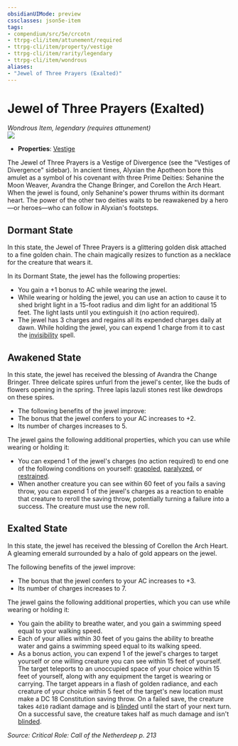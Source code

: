 ```yaml
---
obsidianUIMode: preview
cssclasses: json5e-item
tags:
- compendium/src/5e/crcotn
- ttrpg-cli/item/attunement/required
- ttrpg-cli/item/property/vestige
- ttrpg-cli/item/rarity/legendary
- ttrpg-cli/item/wondrous
aliases: 
- "Jewel of Three Prayers (Exalted)"
---
```

# Jewel of Three Prayers (Exalted)
*Wondrous Item, legendary (requires attunement)*  
![](/3-Mechanics/CLI/items/img/jewel-of-three-prayers.webp#right)  

- **Properties**: [Vestige](/3-Mechanics/CLI/rules/item-properties.md#Vestige)

The Jewel of Three Prayers is a Vestige of Divergence (see the "Vestiges of Divergence" sidebar). In ancient times, Alyxian the Apotheon bore this amulet as a symbol of his covenant with three Prime Deities: Sehanine the Moon Weaver, Avandra the Change Bringer, and Corellon the Arch Heart. When the jewel is found, only Sehanine's power thrums within its dormant heart. The power of the other two deities waits to be reawakened by a hero—or heroes—who can follow in Alyxian's footsteps.

## Dormant State

In this state, the Jewel of Three Prayers is a glittering golden disk attached to a fine golden chain. The chain magically resizes to function as a necklace for the creature that wears it.

In its Dormant State, the jewel has the following properties:

- You gain a +1 bonus to AC while wearing the jewel.  
- While wearing or holding the jewel, you can use an action to cause it to shed bright light in a 15-foot radius and dim light for an additional 15 feet. The light lasts until you extinguish it (no action required).  
- The jewel has 3 charges and regains all its expended charges daily at dawn. While holding the jewel, you can expend 1 charge from it to cast the [invisibility](/3-Mechanics/CLI/spells/invisibility.md) spell.  

## Awakened State

In this state, the jewel has received the blessing of Avandra the Change Bringer. Three delicate spires unfurl from the jewel's center, like the buds of flowers opening in the spring. Three lapis lazuli stones rest like dewdrops on these spires.

- The following benefits of the jewel improve:  
- The bonus that the jewel confers to your AC increases to +2.  
- Its number of charges increases to 5.  

The jewel gains the following additional properties, which you can use while wearing or holding it:

- You can expend 1 of the jewel's charges (no action required) to end one of the following conditions on yourself: [grappled](/3-Mechanics/CLI/rules/conditions.md#grappled), [paralyzed](/3-Mechanics/CLI/rules/conditions.md#paralyzed), or [restrained](/3-Mechanics/CLI/rules/conditions.md#restrained).  
- When another creature you can see within 60 feet of you fails a saving throw, you can expend 1 of the jewel's charges as a reaction to enable that creature to reroll the saving throw, potentially turning a failure into a success. The creature must use the new roll.  

## Exalted State

In this state, the jewel has received the blessing of Corellon the Arch Heart. A gleaming emerald surrounded by a halo of gold appears on the jewel.

The following benefits of the jewel improve:

- The bonus that the jewel confers to your AC increases to +3.  
- Its number of charges increases to 7.  

The jewel gains the following additional properties, which you can use while wearing or holding it:

- You gain the ability to breathe water, and you gain a swimming speed equal to your walking speed.  
- Each of your allies within 30 feet of you gains the ability to breathe water and gains a swimming speed equal to its walking speed.  
- As a bonus action, you can expend 1 of the jewel's charges to target yourself or one willing creature you can see within 15 feet of yourself. The target teleports to an unoccupied space of your choice within 15 feet of yourself, along with any equipment the target is wearing or carrying. The target appears in a flash of golden radiance, and each creature of your choice within 5 feet of the target's new location must make a DC 18 Constitution saving throw. On a failed save, the creature takes `4d10` radiant damage and is [blinded](/3-Mechanics/CLI/rules/conditions.md#blinded) until the start of your next turn. On a successful save, the creature takes half as much damage and isn't [blinded](/3-Mechanics/CLI/rules/conditions.md#blinded).  

*Source: Critical Role: Call of the Netherdeep p. 213*